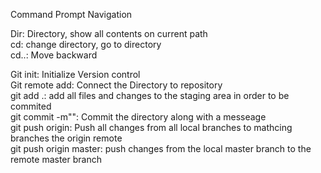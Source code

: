 Command Prompt Navigation

Dir: Directory, show all contents on current path<br/>
cd: change directory, go to directory<br/>
cd..: Move backward<br/>

Git init: Initialize Version control<br/>
Git remote add: Connect the Directory to repository<br/>
git add .: add all files and changes to the staging area in order to be commited<br/>
git commit -m"": Commit the directory along with a messeage<br/>
git push origin: Push all changes from all local branches to mathcing branches the origin remote<br/>
git push origin master: push changes from the local master branch to the remote master branch<br/>